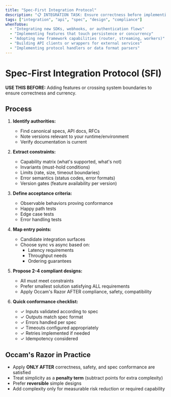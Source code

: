 ```yaml
---
title: "Spec-First Integration Protocol"
description: "📋 INTEGRATION TASK: Ensure correctness before implementing new features or API integrations"
tags: ["integration", "api", "spec", "design", "compliance"]
whenToUse:
  - "Integrating new SDKs, webhooks, or authentication flows"
  - "Implementing features that touch persistence or concurrency"
  - "Adopting new framework capabilities (router, streaming, workers)"
  - "Building API clients or wrappers for external services"
  - "Implementing protocol handlers or data format parsers"
---
```


# Spec-First Integration Protocol (SFI)

**USE THIS BEFORE:** Adding features or crossing system boundaries to ensure correctness and currency.

## Process

1. **Identify authorities:**
   - Find canonical specs, API docs, RFCs
   - Note versions relevant to your runtime/environment
   - Verify documentation is current

2. **Extract constraints:**
   - Capability matrix (what's supported, what's not)
   - Invariants (must-hold conditions)
   - Limits (rate, size, timeout boundaries)
   - Error semantics (status codes, error formats)
   - Version gates (feature availability per version)

3. **Define acceptance criteria:**
   - Observable behaviors proving conformance
   - Happy path tests
   - Edge case tests
   - Error handling tests

4. **Map entry points:**
   - Candidate integration surfaces
   - Choose sync vs async based on:
     * Latency requirements
     * Throughput needs
     * Ordering guarantees

5. **Propose 2-4 compliant designs:**
   - All must meet constraints
   - Prefer smallest solution satisfying ALL requirements
   - Apply Occam's Razor AFTER compliance, safety, compatibility

6. **Quick conformance checklist:**
   - ✓ Inputs validated according to spec
   - ✓ Outputs match spec format
   - ✓ Errors handled per spec
   - ✓ Timeouts configured appropriately
   - ✓ Retries implemented if needed
   - ✓ Idempotency considered

## Occam's Razor in Practice

- Apply **ONLY AFTER** correctness, safety, and spec conformance are satisfied
- Treat simplicity as a **penalty term** (subtract points for extra complexity)
- Prefer **reversible** simple designs
- Add complexity only for measurable risk reduction or required capability
